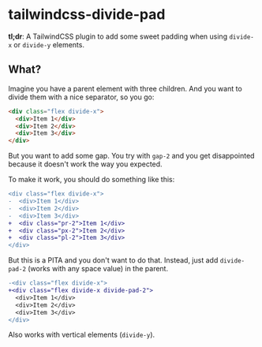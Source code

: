 # tailwindcss-divide-pad

**tl;dr**: A TailwindCSS plugin to add some sweet padding when using `divide-x` or `divide-y` elements.


## What?

Imagine you have a parent element with three children. And you want to divide them with a nice separator, so you go:

```html
<div class="flex divide-x">
  <div>Item 1</div>
  <div>Item 2</div>
  <div>Item 3</div>
</div>
```

But you want to add some gap. You try with `gap-2` and you get disappointed because it doesn't work the way you expected.

To make it work, you should do something like this:

```diff
<div class="flex divide-x">
-  <div>Item 1</div>
-  <div>Item 2</div>
-  <div>Item 3</div>
+  <div class="pr-2">Item 1</div>
+  <div class="px-2">Item 2</div>
+  <div class="pl-2">Item 3</div>
</div>
```

But this is a PITA and you don't want to do that. Instead, just add `divide-pad-2` (works with any space value) in the parent.

```diff
-<div class="flex divide-x">
+<div class="flex divide-x divide-pad-2">
  <div>Item 1</div>
  <div>Item 2</div>
  <div>Item 3</div>
</div>
```

Also works with vertical elements (`divide-y`).
